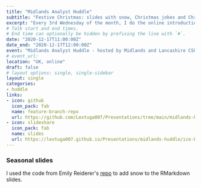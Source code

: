 ```yaml
---
title: "Midlands Analyst Huddle"
subtitle: "Festive Christmas: slides with snow, Christmas jokes and Christmas facts (from ONS and the Met office)."
excerpt: "Every 3rd Wednesday of the month, I do the online introduction workshop for NHS-R Community"
# Talk start and end times.
# End time can optionally be hidden by prefixing the line with `#`.
date: "2020-12-17T11:00:00Z"
date_end: "2020-12-17T12:00:00Z"
event: "Midlands Analyst Huddle - hosted by Midlands and Lancashire CSU Strategy Unit"
# event_url: 
location: "UK, online"
draft: false
# layout options: single, single-sidebar
layout: single
categories:
- huddle
links:
- icon: github
  icon_pack: fab
  name: feature-branch-repo
  url: https://github.com/Lextuga007/Presentations/tree/main/midlands-huddle
- icon: slideshare
  icon_pack: fab
  name: slides
  url: https://lextuga007.github.io/Presentations/midlands-huddle/ice-breaker.html#1
---
```


### Seasonal slides

I used the code from Emily Reiderer's [repo](https://github.com/emilyriederer/demo-rmd-snow) to add snow to the RMarkdown slides. 

